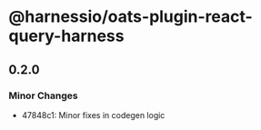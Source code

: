 # @harnessio/oats-plugin-react-query-harness

## 0.2.0

### Minor Changes

- 47848c1: Minor fixes in codegen logic
